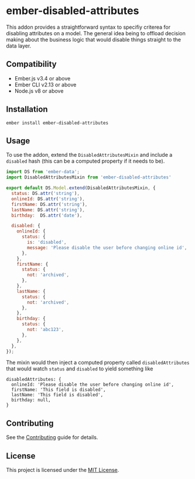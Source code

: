 ember-disabled-attributes
==============================================================================

This addon provides a straightforward syntax to specifiy criterea for disabling attributes on a model. The general idea being to offload decision making about the business logic that would disable things straight to the data layer.


Compatibility
------------------------------------------------------------------------------

* Ember.js v3.4 or above
* Ember CLI v2.13 or above
* Node.js v8 or above


Installation
------------------------------------------------------------------------------

```
ember install ember-disabled-attributes
```


Usage
------------------------------------------------------------------------------
To use the addon, extend the `DisabledAttributesMixin` and include a `disabled` hash (this can be a computed property if it needs to be).
```javascript
import DS from 'ember-data';
import DisabledAttributesMixin from 'ember-disabled-attributes'

export default DS.Model.extend(DisabledAttributesMixin, {
  status: DS.attr('string'),
  onlineId: DS.attr('string'),
  firstName: DS.attr('string'),
  lastName: DS.attr('string'),
  birthday:  DS.attr('date'),

  disabled: {
    onlineId: {
      status: {
        is: 'disabled',
        message: 'Please disable the user before changing online id',
      },
    },
    firstName: {
      status: {
        not: 'archived',
      },
    },
    lastName: {
      status: {
        not: 'archived',
      },
    },
    birthday: {
      status: {
        not: 'abc123',
      },
    },
  },
});
```
The mixin would then inject a computed property called `disabledAttributes` that would watch `status` and `disabled` to yield something like 
```
disabledAttributes: {
  onlineId: 'Please disable the user before changing online id',
  firstName: 'This field is disabled',
  lastName: 'This field is disabled',
  birthday: null,
}
```


Contributing
------------------------------------------------------------------------------

See the [Contributing](CONTRIBUTING.md) guide for details.


License
------------------------------------------------------------------------------

This project is licensed under the [MIT License](LICENSE.md).
